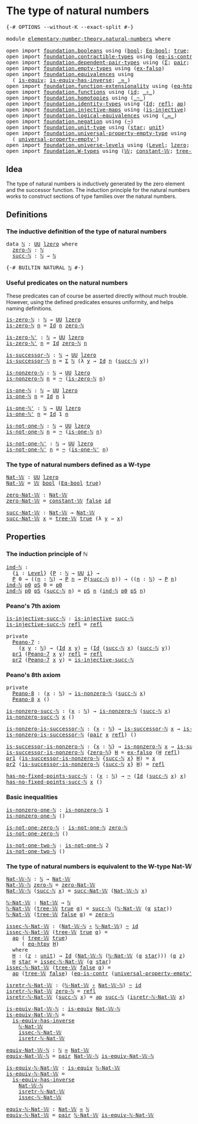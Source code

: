 # The type of natural numbers

<pre class="Agda"><a id="40" class="Symbol">{-#</a> <a id="44" class="Keyword">OPTIONS</a> <a id="52" class="Pragma">--without-K</a> <a id="64" class="Pragma">--exact-split</a> <a id="78" class="Symbol">#-}</a>

<a id="83" class="Keyword">module</a> <a id="90" href="elementary-number-theory.natural-numbers.html" class="Module">elementary-number-theory.natural-numbers</a> <a id="131" class="Keyword">where</a>

<a id="138" class="Keyword">open</a> <a id="143" class="Keyword">import</a> <a id="150" href="foundation.booleans.html" class="Module">foundation.booleans</a> <a id="170" class="Keyword">using</a> <a id="176" class="Symbol">(</a><a id="177" href="foundation.booleans.html#1019" class="Datatype">bool</a><a id="181" class="Symbol">;</a> <a id="183" href="foundation.booleans.html#1187" class="Function">Eq-bool</a><a id="190" class="Symbol">;</a> <a id="192" href="foundation.booleans.html#1043" class="InductiveConstructor">true</a><a id="196" class="Symbol">;</a> <a id="198" href="foundation.booleans.html#1048" class="InductiveConstructor">false</a><a id="203" class="Symbol">)</a>
<a id="205" class="Keyword">open</a> <a id="210" class="Keyword">import</a> <a id="217" href="foundation.contractible-types.html" class="Module">foundation.contractible-types</a> <a id="247" class="Keyword">using</a> <a id="253" class="Symbol">(</a><a id="254" href="foundation-core.contractible-types.html#1232" class="Function">eq-is-contr</a><a id="265" class="Symbol">)</a>
<a id="267" class="Keyword">open</a> <a id="272" class="Keyword">import</a> <a id="279" href="foundation.dependent-pair-types.html" class="Module">foundation.dependent-pair-types</a> <a id="311" class="Keyword">using</a> <a id="317" class="Symbol">(</a><a id="318" href="foundation-core.dependent-pair-types.html#502" class="Record">Σ</a><a id="319" class="Symbol">;</a> <a id="321" href="foundation-core.dependent-pair-types.html#575" class="InductiveConstructor">pair</a><a id="325" class="Symbol">;</a> <a id="327" href="foundation-core.dependent-pair-types.html#592" class="Field">pr1</a><a id="330" class="Symbol">;</a> <a id="332" href="foundation-core.dependent-pair-types.html#604" class="Field">pr2</a><a id="335" class="Symbol">)</a>
<a id="337" class="Keyword">open</a> <a id="342" class="Keyword">import</a> <a id="349" href="foundation.empty-types.html" class="Module">foundation.empty-types</a> <a id="372" class="Keyword">using</a> <a id="378" class="Symbol">(</a><a id="379" href="foundation.empty-types.html#1395" class="Function">ex-falso</a><a id="387" class="Symbol">)</a>
<a id="389" class="Keyword">open</a> <a id="394" class="Keyword">import</a> <a id="401" href="foundation.equivalences.html" class="Module">foundation.equivalences</a> <a id="425" class="Keyword">using</a>
  <a id="433" class="Symbol">(</a> <a id="435" href="foundation-core.equivalences.html#1542" class="Function">is-equiv</a><a id="443" class="Symbol">;</a> <a id="445" href="foundation-core.equivalences.html#2999" class="Function">is-equiv-has-inverse</a><a id="465" class="Symbol">;</a> <a id="467" href="foundation-core.equivalences.html#1607" class="Function Operator">_≃_</a><a id="470" class="Symbol">)</a>
<a id="472" class="Keyword">open</a> <a id="477" class="Keyword">import</a> <a id="484" href="foundation.function-extensionality.html" class="Module">foundation.function-extensionality</a> <a id="519" class="Keyword">using</a> <a id="525" class="Symbol">(</a><a id="526" href="foundation.function-extensionality.html#1446" class="Function">eq-htpy</a><a id="533" class="Symbol">)</a>
<a id="535" class="Keyword">open</a> <a id="540" class="Keyword">import</a> <a id="547" href="foundation.functions.html" class="Module">foundation.functions</a> <a id="568" class="Keyword">using</a> <a id="574" class="Symbol">(</a><a id="575" href="foundation-core.functions.html#309" class="Function">id</a><a id="577" class="Symbol">;</a> <a id="579" href="foundation-core.functions.html#407" class="Function Operator">_∘_</a><a id="582" class="Symbol">)</a>
<a id="584" class="Keyword">open</a> <a id="589" class="Keyword">import</a> <a id="596" href="foundation.homotopies.html" class="Module">foundation.homotopies</a> <a id="618" class="Keyword">using</a> <a id="624" class="Symbol">(</a><a id="625" href="foundation-core.homotopies.html#467" class="Function Operator">_~_</a><a id="628" class="Symbol">)</a>
<a id="630" class="Keyword">open</a> <a id="635" class="Keyword">import</a> <a id="642" href="foundation.identity-types.html" class="Module">foundation.identity-types</a> <a id="668" class="Keyword">using</a> <a id="674" class="Symbol">(</a><a id="675" href="foundation-core.identity-types.html#641" class="Datatype">Id</a><a id="677" class="Symbol">;</a> <a id="679" href="foundation-core.identity-types.html#694" class="InductiveConstructor">refl</a><a id="683" class="Symbol">;</a> <a id="685" href="foundation-core.identity-types.html#2853" class="Function">ap</a><a id="687" class="Symbol">)</a>
<a id="689" class="Keyword">open</a> <a id="694" class="Keyword">import</a> <a id="701" href="foundation.injective-maps.html" class="Module">foundation.injective-maps</a> <a id="727" class="Keyword">using</a> <a id="733" class="Symbol">(</a><a id="734" href="foundation.injective-maps.html#1295" class="Function">is-injective</a><a id="746" class="Symbol">)</a>
<a id="748" class="Keyword">open</a> <a id="753" class="Keyword">import</a> <a id="760" href="foundation.logical-equivalences.html" class="Module">foundation.logical-equivalences</a> <a id="792" class="Keyword">using</a> <a id="798" class="Symbol">(</a><a id="799" href="foundation-core.logical-equivalences.html#886" class="Function Operator">_↔_</a><a id="802" class="Symbol">)</a>
<a id="804" class="Keyword">open</a> <a id="809" class="Keyword">import</a> <a id="816" href="foundation.negation.html" class="Module">foundation.negation</a> <a id="836" class="Keyword">using</a> <a id="842" class="Symbol">(</a><a id="843" href="foundation.negation.html#756" class="Function">¬</a><a id="844" class="Symbol">)</a>
<a id="846" class="Keyword">open</a> <a id="851" class="Keyword">import</a> <a id="858" href="foundation.unit-type.html" class="Module">foundation.unit-type</a> <a id="879" class="Keyword">using</a> <a id="885" class="Symbol">(</a><a id="886" href="foundation.unit-type.html#999" class="InductiveConstructor">star</a><a id="890" class="Symbol">;</a> <a id="892" href="foundation.unit-type.html#975" class="Datatype">unit</a><a id="896" class="Symbol">)</a>
<a id="898" class="Keyword">open</a> <a id="903" class="Keyword">import</a> <a id="910" href="foundation.universal-property-empty-type.html" class="Module">foundation.universal-property-empty-type</a> <a id="951" class="Keyword">using</a>
  <a id="959" class="Symbol">(</a> <a id="961" href="foundation.universal-property-empty-type.html#2511" class="Function">universal-property-empty&#39;</a><a id="986" class="Symbol">)</a>
<a id="988" class="Keyword">open</a> <a id="993" class="Keyword">import</a> <a id="1000" href="foundation.universe-levels.html" class="Module">foundation.universe-levels</a> <a id="1027" class="Keyword">using</a> <a id="1033" class="Symbol">(</a><a id="1034" href="Agda.Primitive.html#597" class="Postulate">Level</a><a id="1039" class="Symbol">;</a> <a id="1041" href="Agda.Primitive.html#764" class="Primitive">lzero</a><a id="1046" class="Symbol">;</a> <a id="1048" href="foundation-core.universe-levels.html#222" class="Primitive">UU</a><a id="1050" class="Symbol">)</a>
<a id="1052" class="Keyword">open</a> <a id="1057" class="Keyword">import</a> <a id="1064" href="foundation.W-types.html" class="Module">foundation.W-types</a> <a id="1083" class="Keyword">using</a> <a id="1089" class="Symbol">(</a><a id="1090" href="foundation.W-types.html#2309" class="Datatype">𝕎</a><a id="1091" class="Symbol">;</a> <a id="1093" href="foundation.W-types.html#2920" class="Function">constant-𝕎</a><a id="1103" class="Symbol">;</a> <a id="1105" href="foundation.W-types.html#2378" class="InductiveConstructor">tree-𝕎</a><a id="1111" class="Symbol">)</a>
</pre>
## Idea

The type of natural numbers is inductively generated by the zero element and the successor function. The induction principle for the natural numbers works to construct sections of type families over the natural numbers.

## Definitions

### The inductive definition of the type of natural numbers

<pre class="Agda"><a id="1433" class="Keyword">data</a> <a id="ℕ"></a><a id="1438" href="elementary-number-theory.natural-numbers.html#1438" class="Datatype">ℕ</a> <a id="1440" class="Symbol">:</a> <a id="1442" href="foundation-core.universe-levels.html#222" class="Primitive">UU</a> <a id="1445" href="Agda.Primitive.html#764" class="Primitive">lzero</a> <a id="1451" class="Keyword">where</a>
  <a id="ℕ.zero-ℕ"></a><a id="1459" href="elementary-number-theory.natural-numbers.html#1459" class="InductiveConstructor">zero-ℕ</a> <a id="1466" class="Symbol">:</a> <a id="1468" href="elementary-number-theory.natural-numbers.html#1438" class="Datatype">ℕ</a>
  <a id="ℕ.succ-ℕ"></a><a id="1472" href="elementary-number-theory.natural-numbers.html#1472" class="InductiveConstructor">succ-ℕ</a> <a id="1479" class="Symbol">:</a> <a id="1481" href="elementary-number-theory.natural-numbers.html#1438" class="Datatype">ℕ</a> <a id="1483" class="Symbol">→</a> <a id="1485" href="elementary-number-theory.natural-numbers.html#1438" class="Datatype">ℕ</a>

<a id="1488" class="Symbol">{-#</a> <a id="1492" class="Keyword">BUILTIN</a> <a id="1500" class="Keyword">NATURAL</a> <a id="1508" href="elementary-number-theory.natural-numbers.html#1438" class="Datatype">ℕ</a> <a id="1510" class="Symbol">#-}</a>
</pre>
### Useful predicates on the natural numbers

These predicates can of course be asserted directly without much trouble. However, using the defined predicates ensures uniformity, and helps naming definitions.

<pre class="Agda"><a id="is-zero-ℕ"></a><a id="1736" href="elementary-number-theory.natural-numbers.html#1736" class="Function">is-zero-ℕ</a> <a id="1746" class="Symbol">:</a> <a id="1748" href="elementary-number-theory.natural-numbers.html#1438" class="Datatype">ℕ</a> <a id="1750" class="Symbol">→</a> <a id="1752" href="foundation-core.universe-levels.html#222" class="Primitive">UU</a> <a id="1755" href="Agda.Primitive.html#764" class="Primitive">lzero</a>
<a id="1761" href="elementary-number-theory.natural-numbers.html#1736" class="Function">is-zero-ℕ</a> <a id="1771" href="elementary-number-theory.natural-numbers.html#1771" class="Bound">n</a> <a id="1773" class="Symbol">=</a> <a id="1775" href="foundation-core.identity-types.html#641" class="Datatype">Id</a> <a id="1778" href="elementary-number-theory.natural-numbers.html#1771" class="Bound">n</a> <a id="1780" href="elementary-number-theory.natural-numbers.html#1459" class="InductiveConstructor">zero-ℕ</a>

<a id="is-zero-ℕ&#39;"></a><a id="1788" href="elementary-number-theory.natural-numbers.html#1788" class="Function">is-zero-ℕ&#39;</a> <a id="1799" class="Symbol">:</a> <a id="1801" href="elementary-number-theory.natural-numbers.html#1438" class="Datatype">ℕ</a> <a id="1803" class="Symbol">→</a> <a id="1805" href="foundation-core.universe-levels.html#222" class="Primitive">UU</a> <a id="1808" href="Agda.Primitive.html#764" class="Primitive">lzero</a>
<a id="1814" href="elementary-number-theory.natural-numbers.html#1788" class="Function">is-zero-ℕ&#39;</a> <a id="1825" href="elementary-number-theory.natural-numbers.html#1825" class="Bound">n</a> <a id="1827" class="Symbol">=</a> <a id="1829" href="foundation-core.identity-types.html#641" class="Datatype">Id</a> <a id="1832" href="elementary-number-theory.natural-numbers.html#1459" class="InductiveConstructor">zero-ℕ</a> <a id="1839" href="elementary-number-theory.natural-numbers.html#1825" class="Bound">n</a>

<a id="is-successor-ℕ"></a><a id="1842" href="elementary-number-theory.natural-numbers.html#1842" class="Function">is-successor-ℕ</a> <a id="1857" class="Symbol">:</a> <a id="1859" href="elementary-number-theory.natural-numbers.html#1438" class="Datatype">ℕ</a> <a id="1861" class="Symbol">→</a> <a id="1863" href="foundation-core.universe-levels.html#222" class="Primitive">UU</a> <a id="1866" href="Agda.Primitive.html#764" class="Primitive">lzero</a>
<a id="1872" href="elementary-number-theory.natural-numbers.html#1842" class="Function">is-successor-ℕ</a> <a id="1887" href="elementary-number-theory.natural-numbers.html#1887" class="Bound">n</a> <a id="1889" class="Symbol">=</a> <a id="1891" href="foundation-core.dependent-pair-types.html#502" class="Record">Σ</a> <a id="1893" href="elementary-number-theory.natural-numbers.html#1438" class="Datatype">ℕ</a> <a id="1895" class="Symbol">(λ</a> <a id="1898" href="elementary-number-theory.natural-numbers.html#1898" class="Bound">y</a> <a id="1900" class="Symbol">→</a> <a id="1902" href="foundation-core.identity-types.html#641" class="Datatype">Id</a> <a id="1905" href="elementary-number-theory.natural-numbers.html#1887" class="Bound">n</a> <a id="1907" class="Symbol">(</a><a id="1908" href="elementary-number-theory.natural-numbers.html#1472" class="InductiveConstructor">succ-ℕ</a> <a id="1915" href="elementary-number-theory.natural-numbers.html#1898" class="Bound">y</a><a id="1916" class="Symbol">))</a>

<a id="is-nonzero-ℕ"></a><a id="1920" href="elementary-number-theory.natural-numbers.html#1920" class="Function">is-nonzero-ℕ</a> <a id="1933" class="Symbol">:</a> <a id="1935" href="elementary-number-theory.natural-numbers.html#1438" class="Datatype">ℕ</a> <a id="1937" class="Symbol">→</a> <a id="1939" href="foundation-core.universe-levels.html#222" class="Primitive">UU</a> <a id="1942" href="Agda.Primitive.html#764" class="Primitive">lzero</a>
<a id="1948" href="elementary-number-theory.natural-numbers.html#1920" class="Function">is-nonzero-ℕ</a> <a id="1961" href="elementary-number-theory.natural-numbers.html#1961" class="Bound">n</a> <a id="1963" class="Symbol">=</a> <a id="1965" href="foundation.negation.html#756" class="Function">¬</a> <a id="1967" class="Symbol">(</a><a id="1968" href="elementary-number-theory.natural-numbers.html#1736" class="Function">is-zero-ℕ</a> <a id="1978" href="elementary-number-theory.natural-numbers.html#1961" class="Bound">n</a><a id="1979" class="Symbol">)</a>

<a id="is-one-ℕ"></a><a id="1982" href="elementary-number-theory.natural-numbers.html#1982" class="Function">is-one-ℕ</a> <a id="1991" class="Symbol">:</a> <a id="1993" href="elementary-number-theory.natural-numbers.html#1438" class="Datatype">ℕ</a> <a id="1995" class="Symbol">→</a> <a id="1997" href="foundation-core.universe-levels.html#222" class="Primitive">UU</a> <a id="2000" href="Agda.Primitive.html#764" class="Primitive">lzero</a>
<a id="2006" href="elementary-number-theory.natural-numbers.html#1982" class="Function">is-one-ℕ</a> <a id="2015" href="elementary-number-theory.natural-numbers.html#2015" class="Bound">n</a> <a id="2017" class="Symbol">=</a> <a id="2019" href="foundation-core.identity-types.html#641" class="Datatype">Id</a> <a id="2022" href="elementary-number-theory.natural-numbers.html#2015" class="Bound">n</a> <a id="2024" class="Number">1</a>

<a id="is-one-ℕ&#39;"></a><a id="2027" href="elementary-number-theory.natural-numbers.html#2027" class="Function">is-one-ℕ&#39;</a> <a id="2037" class="Symbol">:</a> <a id="2039" href="elementary-number-theory.natural-numbers.html#1438" class="Datatype">ℕ</a> <a id="2041" class="Symbol">→</a> <a id="2043" href="foundation-core.universe-levels.html#222" class="Primitive">UU</a> <a id="2046" href="Agda.Primitive.html#764" class="Primitive">lzero</a>
<a id="2052" href="elementary-number-theory.natural-numbers.html#2027" class="Function">is-one-ℕ&#39;</a> <a id="2062" href="elementary-number-theory.natural-numbers.html#2062" class="Bound">n</a> <a id="2064" class="Symbol">=</a> <a id="2066" href="foundation-core.identity-types.html#641" class="Datatype">Id</a> <a id="2069" class="Number">1</a> <a id="2071" href="elementary-number-theory.natural-numbers.html#2062" class="Bound">n</a>

<a id="is-not-one-ℕ"></a><a id="2074" href="elementary-number-theory.natural-numbers.html#2074" class="Function">is-not-one-ℕ</a> <a id="2087" class="Symbol">:</a> <a id="2089" href="elementary-number-theory.natural-numbers.html#1438" class="Datatype">ℕ</a> <a id="2091" class="Symbol">→</a> <a id="2093" href="foundation-core.universe-levels.html#222" class="Primitive">UU</a> <a id="2096" href="Agda.Primitive.html#764" class="Primitive">lzero</a>
<a id="2102" href="elementary-number-theory.natural-numbers.html#2074" class="Function">is-not-one-ℕ</a> <a id="2115" href="elementary-number-theory.natural-numbers.html#2115" class="Bound">n</a> <a id="2117" class="Symbol">=</a> <a id="2119" href="foundation.negation.html#756" class="Function">¬</a> <a id="2121" class="Symbol">(</a><a id="2122" href="elementary-number-theory.natural-numbers.html#1982" class="Function">is-one-ℕ</a> <a id="2131" href="elementary-number-theory.natural-numbers.html#2115" class="Bound">n</a><a id="2132" class="Symbol">)</a>

<a id="is-not-one-ℕ&#39;"></a><a id="2135" href="elementary-number-theory.natural-numbers.html#2135" class="Function">is-not-one-ℕ&#39;</a> <a id="2149" class="Symbol">:</a> <a id="2151" href="elementary-number-theory.natural-numbers.html#1438" class="Datatype">ℕ</a> <a id="2153" class="Symbol">→</a> <a id="2155" href="foundation-core.universe-levels.html#222" class="Primitive">UU</a> <a id="2158" href="Agda.Primitive.html#764" class="Primitive">lzero</a>
<a id="2164" href="elementary-number-theory.natural-numbers.html#2135" class="Function">is-not-one-ℕ&#39;</a> <a id="2178" href="elementary-number-theory.natural-numbers.html#2178" class="Bound">n</a> <a id="2180" class="Symbol">=</a> <a id="2182" href="foundation.negation.html#756" class="Function">¬</a> <a id="2184" class="Symbol">(</a><a id="2185" href="elementary-number-theory.natural-numbers.html#2027" class="Function">is-one-ℕ&#39;</a> <a id="2195" href="elementary-number-theory.natural-numbers.html#2178" class="Bound">n</a><a id="2196" class="Symbol">)</a>
</pre>
### The type of natural numbers defined as a W-type

<pre class="Agda"><a id="Nat-𝕎"></a><a id="2264" href="elementary-number-theory.natural-numbers.html#2264" class="Function">Nat-𝕎</a> <a id="2270" class="Symbol">:</a> <a id="2272" href="foundation-core.universe-levels.html#222" class="Primitive">UU</a> <a id="2275" href="Agda.Primitive.html#764" class="Primitive">lzero</a>
<a id="2281" href="elementary-number-theory.natural-numbers.html#2264" class="Function">Nat-𝕎</a> <a id="2287" class="Symbol">=</a> <a id="2289" href="foundation.W-types.html#2309" class="Datatype">𝕎</a> <a id="2291" href="foundation.booleans.html#1019" class="Datatype">bool</a> <a id="2296" class="Symbol">(</a><a id="2297" href="foundation.booleans.html#1187" class="Function">Eq-bool</a> <a id="2305" href="foundation.booleans.html#1043" class="InductiveConstructor">true</a><a id="2309" class="Symbol">)</a>

<a id="zero-Nat-𝕎"></a><a id="2312" href="elementary-number-theory.natural-numbers.html#2312" class="Function">zero-Nat-𝕎</a> <a id="2323" class="Symbol">:</a> <a id="2325" href="elementary-number-theory.natural-numbers.html#2264" class="Function">Nat-𝕎</a>
<a id="2331" href="elementary-number-theory.natural-numbers.html#2312" class="Function">zero-Nat-𝕎</a> <a id="2342" class="Symbol">=</a> <a id="2344" href="foundation.W-types.html#2920" class="Function">constant-𝕎</a> <a id="2355" href="foundation.booleans.html#1048" class="InductiveConstructor">false</a> <a id="2361" href="foundation-core.functions.html#309" class="Function">id</a>

<a id="succ-Nat-𝕎"></a><a id="2365" href="elementary-number-theory.natural-numbers.html#2365" class="Function">succ-Nat-𝕎</a> <a id="2376" class="Symbol">:</a> <a id="2378" href="elementary-number-theory.natural-numbers.html#2264" class="Function">Nat-𝕎</a> <a id="2384" class="Symbol">→</a> <a id="2386" href="elementary-number-theory.natural-numbers.html#2264" class="Function">Nat-𝕎</a>
<a id="2392" href="elementary-number-theory.natural-numbers.html#2365" class="Function">succ-Nat-𝕎</a> <a id="2403" href="elementary-number-theory.natural-numbers.html#2403" class="Bound">x</a> <a id="2405" class="Symbol">=</a> <a id="2407" href="foundation.W-types.html#2378" class="InductiveConstructor">tree-𝕎</a> <a id="2414" href="foundation.booleans.html#1043" class="InductiveConstructor">true</a> <a id="2419" class="Symbol">(λ</a> <a id="2422" href="elementary-number-theory.natural-numbers.html#2422" class="Bound">y</a> <a id="2424" class="Symbol">→</a> <a id="2426" href="elementary-number-theory.natural-numbers.html#2403" class="Bound">x</a><a id="2427" class="Symbol">)</a>
</pre>
## Properties

### The induction principle of ℕ

<pre class="Agda"><a id="ind-ℕ"></a><a id="2491" href="elementary-number-theory.natural-numbers.html#2491" class="Function">ind-ℕ</a> <a id="2497" class="Symbol">:</a>
  <a id="2501" class="Symbol">{</a><a id="2502" href="elementary-number-theory.natural-numbers.html#2502" class="Bound">i</a> <a id="2504" class="Symbol">:</a> <a id="2506" href="Agda.Primitive.html#597" class="Postulate">Level</a><a id="2511" class="Symbol">}</a> <a id="2513" class="Symbol">{</a><a id="2514" href="elementary-number-theory.natural-numbers.html#2514" class="Bound">P</a> <a id="2516" class="Symbol">:</a> <a id="2518" href="elementary-number-theory.natural-numbers.html#1438" class="Datatype">ℕ</a> <a id="2520" class="Symbol">→</a> <a id="2522" href="foundation-core.universe-levels.html#222" class="Primitive">UU</a> <a id="2525" href="elementary-number-theory.natural-numbers.html#2502" class="Bound">i</a><a id="2526" class="Symbol">}</a> <a id="2528" class="Symbol">→</a>
  <a id="2532" href="elementary-number-theory.natural-numbers.html#2514" class="Bound">P</a> <a id="2534" class="Number">0</a> <a id="2536" class="Symbol">→</a> <a id="2538" class="Symbol">((</a><a id="2540" href="elementary-number-theory.natural-numbers.html#2540" class="Bound">n</a> <a id="2542" class="Symbol">:</a> <a id="2544" href="elementary-number-theory.natural-numbers.html#1438" class="Datatype">ℕ</a><a id="2545" class="Symbol">)</a> <a id="2547" class="Symbol">→</a> <a id="2549" href="elementary-number-theory.natural-numbers.html#2514" class="Bound">P</a> <a id="2551" href="elementary-number-theory.natural-numbers.html#2540" class="Bound">n</a> <a id="2553" class="Symbol">→</a> <a id="2555" href="elementary-number-theory.natural-numbers.html#2514" class="Bound">P</a><a id="2556" class="Symbol">(</a><a id="2557" href="elementary-number-theory.natural-numbers.html#1472" class="InductiveConstructor">succ-ℕ</a> <a id="2564" href="elementary-number-theory.natural-numbers.html#2540" class="Bound">n</a><a id="2565" class="Symbol">))</a> <a id="2568" class="Symbol">→</a> <a id="2570" class="Symbol">((</a><a id="2572" href="elementary-number-theory.natural-numbers.html#2572" class="Bound">n</a> <a id="2574" class="Symbol">:</a> <a id="2576" href="elementary-number-theory.natural-numbers.html#1438" class="Datatype">ℕ</a><a id="2577" class="Symbol">)</a> <a id="2579" class="Symbol">→</a> <a id="2581" href="elementary-number-theory.natural-numbers.html#2514" class="Bound">P</a> <a id="2583" href="elementary-number-theory.natural-numbers.html#2572" class="Bound">n</a><a id="2584" class="Symbol">)</a>
<a id="2586" href="elementary-number-theory.natural-numbers.html#2491" class="Function">ind-ℕ</a> <a id="2592" href="elementary-number-theory.natural-numbers.html#2592" class="Bound">p0</a> <a id="2595" href="elementary-number-theory.natural-numbers.html#2595" class="Bound">pS</a> <a id="2598" class="Number">0</a> <a id="2600" class="Symbol">=</a> <a id="2602" href="elementary-number-theory.natural-numbers.html#2592" class="Bound">p0</a>
<a id="2605" href="elementary-number-theory.natural-numbers.html#2491" class="Function">ind-ℕ</a> <a id="2611" href="elementary-number-theory.natural-numbers.html#2611" class="Bound">p0</a> <a id="2614" href="elementary-number-theory.natural-numbers.html#2614" class="Bound">pS</a> <a id="2617" class="Symbol">(</a><a id="2618" href="elementary-number-theory.natural-numbers.html#1472" class="InductiveConstructor">succ-ℕ</a> <a id="2625" href="elementary-number-theory.natural-numbers.html#2625" class="Bound">n</a><a id="2626" class="Symbol">)</a> <a id="2628" class="Symbol">=</a> <a id="2630" href="elementary-number-theory.natural-numbers.html#2614" class="Bound">pS</a> <a id="2633" href="elementary-number-theory.natural-numbers.html#2625" class="Bound">n</a> <a id="2635" class="Symbol">(</a><a id="2636" href="elementary-number-theory.natural-numbers.html#2491" class="Function">ind-ℕ</a> <a id="2642" href="elementary-number-theory.natural-numbers.html#2611" class="Bound">p0</a> <a id="2645" href="elementary-number-theory.natural-numbers.html#2614" class="Bound">pS</a> <a id="2648" href="elementary-number-theory.natural-numbers.html#2625" class="Bound">n</a><a id="2649" class="Symbol">)</a>
</pre>
### Peano's 7th axiom

<pre class="Agda"><a id="is-injective-succ-ℕ"></a><a id="2687" href="elementary-number-theory.natural-numbers.html#2687" class="Function">is-injective-succ-ℕ</a> <a id="2707" class="Symbol">:</a> <a id="2709" href="foundation.injective-maps.html#1295" class="Function">is-injective</a> <a id="2722" href="elementary-number-theory.natural-numbers.html#1472" class="InductiveConstructor">succ-ℕ</a>
<a id="2729" href="elementary-number-theory.natural-numbers.html#2687" class="Function">is-injective-succ-ℕ</a> <a id="2749" href="foundation-core.identity-types.html#694" class="InductiveConstructor">refl</a> <a id="2754" class="Symbol">=</a> <a id="2756" href="foundation-core.identity-types.html#694" class="InductiveConstructor">refl</a>

<a id="2762" class="Keyword">private</a>
  <a id="Peano-7"></a><a id="2772" href="elementary-number-theory.natural-numbers.html#2772" class="Function">Peano-7</a> <a id="2780" class="Symbol">:</a>
    <a id="2786" class="Symbol">(</a><a id="2787" href="elementary-number-theory.natural-numbers.html#2787" class="Bound">x</a> <a id="2789" href="elementary-number-theory.natural-numbers.html#2789" class="Bound">y</a> <a id="2791" class="Symbol">:</a> <a id="2793" href="elementary-number-theory.natural-numbers.html#1438" class="Datatype">ℕ</a><a id="2794" class="Symbol">)</a> <a id="2796" class="Symbol">→</a> <a id="2798" class="Symbol">(</a><a id="2799" href="foundation-core.identity-types.html#641" class="Datatype">Id</a> <a id="2802" href="elementary-number-theory.natural-numbers.html#2787" class="Bound">x</a> <a id="2804" href="elementary-number-theory.natural-numbers.html#2789" class="Bound">y</a><a id="2805" class="Symbol">)</a> <a id="2807" href="foundation-core.logical-equivalences.html#886" class="Function Operator">↔</a> <a id="2809" class="Symbol">(</a><a id="2810" href="foundation-core.identity-types.html#641" class="Datatype">Id</a> <a id="2813" class="Symbol">(</a><a id="2814" href="elementary-number-theory.natural-numbers.html#1472" class="InductiveConstructor">succ-ℕ</a> <a id="2821" href="elementary-number-theory.natural-numbers.html#2787" class="Bound">x</a><a id="2822" class="Symbol">)</a> <a id="2824" class="Symbol">(</a><a id="2825" href="elementary-number-theory.natural-numbers.html#1472" class="InductiveConstructor">succ-ℕ</a> <a id="2832" href="elementary-number-theory.natural-numbers.html#2789" class="Bound">y</a><a id="2833" class="Symbol">))</a>
  <a id="2838" href="foundation-core.dependent-pair-types.html#592" class="Field">pr1</a> <a id="2842" class="Symbol">(</a><a id="2843" href="elementary-number-theory.natural-numbers.html#2772" class="Function">Peano-7</a> <a id="2851" href="elementary-number-theory.natural-numbers.html#2851" class="Bound">x</a> <a id="2853" href="elementary-number-theory.natural-numbers.html#2853" class="Bound">y</a><a id="2854" class="Symbol">)</a> <a id="2856" href="foundation-core.identity-types.html#694" class="InductiveConstructor">refl</a> <a id="2861" class="Symbol">=</a> <a id="2863" href="foundation-core.identity-types.html#694" class="InductiveConstructor">refl</a>
  <a id="2870" href="foundation-core.dependent-pair-types.html#604" class="Field">pr2</a> <a id="2874" class="Symbol">(</a><a id="2875" href="elementary-number-theory.natural-numbers.html#2772" class="Function">Peano-7</a> <a id="2883" href="elementary-number-theory.natural-numbers.html#2883" class="Bound">x</a> <a id="2885" href="elementary-number-theory.natural-numbers.html#2885" class="Bound">y</a><a id="2886" class="Symbol">)</a> <a id="2888" class="Symbol">=</a> <a id="2890" href="elementary-number-theory.natural-numbers.html#2687" class="Function">is-injective-succ-ℕ</a>
</pre>
### Peano's 8th axiom

<pre class="Agda"><a id="2946" class="Keyword">private</a>   
  <a id="Peano-8"></a><a id="2959" href="elementary-number-theory.natural-numbers.html#2959" class="Function">Peano-8</a> <a id="2967" class="Symbol">:</a> <a id="2969" class="Symbol">(</a><a id="2970" href="elementary-number-theory.natural-numbers.html#2970" class="Bound">x</a> <a id="2972" class="Symbol">:</a> <a id="2974" href="elementary-number-theory.natural-numbers.html#1438" class="Datatype">ℕ</a><a id="2975" class="Symbol">)</a> <a id="2977" class="Symbol">→</a> <a id="2979" href="elementary-number-theory.natural-numbers.html#1920" class="Function">is-nonzero-ℕ</a> <a id="2992" class="Symbol">(</a><a id="2993" href="elementary-number-theory.natural-numbers.html#1472" class="InductiveConstructor">succ-ℕ</a> <a id="3000" href="elementary-number-theory.natural-numbers.html#2970" class="Bound">x</a><a id="3001" class="Symbol">)</a>
  <a id="3005" href="elementary-number-theory.natural-numbers.html#2959" class="Function">Peano-8</a> <a id="3013" href="elementary-number-theory.natural-numbers.html#3013" class="Bound">x</a> <a id="3015" class="Symbol">()</a>

<a id="is-nonzero-succ-ℕ"></a><a id="3019" href="elementary-number-theory.natural-numbers.html#3019" class="Function">is-nonzero-succ-ℕ</a> <a id="3037" class="Symbol">:</a> <a id="3039" class="Symbol">(</a><a id="3040" href="elementary-number-theory.natural-numbers.html#3040" class="Bound">x</a> <a id="3042" class="Symbol">:</a> <a id="3044" href="elementary-number-theory.natural-numbers.html#1438" class="Datatype">ℕ</a><a id="3045" class="Symbol">)</a> <a id="3047" class="Symbol">→</a> <a id="3049" href="elementary-number-theory.natural-numbers.html#1920" class="Function">is-nonzero-ℕ</a> <a id="3062" class="Symbol">(</a><a id="3063" href="elementary-number-theory.natural-numbers.html#1472" class="InductiveConstructor">succ-ℕ</a> <a id="3070" href="elementary-number-theory.natural-numbers.html#3040" class="Bound">x</a><a id="3071" class="Symbol">)</a>
<a id="3073" href="elementary-number-theory.natural-numbers.html#3019" class="Function">is-nonzero-succ-ℕ</a> <a id="3091" href="elementary-number-theory.natural-numbers.html#3091" class="Bound">x</a> <a id="3093" class="Symbol">()</a>

<a id="is-nonzero-is-successor-ℕ"></a><a id="3097" href="elementary-number-theory.natural-numbers.html#3097" class="Function">is-nonzero-is-successor-ℕ</a> <a id="3123" class="Symbol">:</a> <a id="3125" class="Symbol">{</a><a id="3126" href="elementary-number-theory.natural-numbers.html#3126" class="Bound">x</a> <a id="3128" class="Symbol">:</a> <a id="3130" href="elementary-number-theory.natural-numbers.html#1438" class="Datatype">ℕ</a><a id="3131" class="Symbol">}</a> <a id="3133" class="Symbol">→</a> <a id="3135" href="elementary-number-theory.natural-numbers.html#1842" class="Function">is-successor-ℕ</a> <a id="3150" href="elementary-number-theory.natural-numbers.html#3126" class="Bound">x</a> <a id="3152" class="Symbol">→</a> <a id="3154" href="elementary-number-theory.natural-numbers.html#1920" class="Function">is-nonzero-ℕ</a> <a id="3167" href="elementary-number-theory.natural-numbers.html#3126" class="Bound">x</a>
<a id="3169" href="elementary-number-theory.natural-numbers.html#3097" class="Function">is-nonzero-is-successor-ℕ</a> <a id="3195" class="Symbol">(</a><a id="3196" href="foundation-core.dependent-pair-types.html#575" class="InductiveConstructor">pair</a> <a id="3201" href="elementary-number-theory.natural-numbers.html#3201" class="Bound">x</a> <a id="3203" href="foundation-core.identity-types.html#694" class="InductiveConstructor">refl</a><a id="3207" class="Symbol">)</a> <a id="3209" class="Symbol">()</a>

<a id="is-successor-is-nonzero-ℕ"></a><a id="3213" href="elementary-number-theory.natural-numbers.html#3213" class="Function">is-successor-is-nonzero-ℕ</a> <a id="3239" class="Symbol">:</a> <a id="3241" class="Symbol">{</a><a id="3242" href="elementary-number-theory.natural-numbers.html#3242" class="Bound">x</a> <a id="3244" class="Symbol">:</a> <a id="3246" href="elementary-number-theory.natural-numbers.html#1438" class="Datatype">ℕ</a><a id="3247" class="Symbol">}</a> <a id="3249" class="Symbol">→</a> <a id="3251" href="elementary-number-theory.natural-numbers.html#1920" class="Function">is-nonzero-ℕ</a> <a id="3264" href="elementary-number-theory.natural-numbers.html#3242" class="Bound">x</a> <a id="3266" class="Symbol">→</a> <a id="3268" href="elementary-number-theory.natural-numbers.html#1842" class="Function">is-successor-ℕ</a> <a id="3283" href="elementary-number-theory.natural-numbers.html#3242" class="Bound">x</a>
<a id="3285" href="elementary-number-theory.natural-numbers.html#3213" class="Function">is-successor-is-nonzero-ℕ</a> <a id="3311" class="Symbol">{</a><a id="3312" href="elementary-number-theory.natural-numbers.html#1459" class="InductiveConstructor">zero-ℕ</a><a id="3318" class="Symbol">}</a> <a id="3320" href="elementary-number-theory.natural-numbers.html#3320" class="Bound">H</a> <a id="3322" class="Symbol">=</a> <a id="3324" href="foundation.empty-types.html#1395" class="Function">ex-falso</a> <a id="3333" class="Symbol">(</a><a id="3334" href="elementary-number-theory.natural-numbers.html#3320" class="Bound">H</a> <a id="3336" href="foundation-core.identity-types.html#694" class="InductiveConstructor">refl</a><a id="3340" class="Symbol">)</a>
<a id="3342" href="foundation-core.dependent-pair-types.html#592" class="Field">pr1</a> <a id="3346" class="Symbol">(</a><a id="3347" href="elementary-number-theory.natural-numbers.html#3213" class="Function">is-successor-is-nonzero-ℕ</a> <a id="3373" class="Symbol">{</a><a id="3374" href="elementary-number-theory.natural-numbers.html#1472" class="InductiveConstructor">succ-ℕ</a> <a id="3381" href="elementary-number-theory.natural-numbers.html#3381" class="Bound">x</a><a id="3382" class="Symbol">}</a> <a id="3384" href="elementary-number-theory.natural-numbers.html#3384" class="Bound">H</a><a id="3385" class="Symbol">)</a> <a id="3387" class="Symbol">=</a> <a id="3389" href="elementary-number-theory.natural-numbers.html#3381" class="Bound">x</a>
<a id="3391" href="foundation-core.dependent-pair-types.html#604" class="Field">pr2</a> <a id="3395" class="Symbol">(</a><a id="3396" href="elementary-number-theory.natural-numbers.html#3213" class="Function">is-successor-is-nonzero-ℕ</a> <a id="3422" class="Symbol">{</a><a id="3423" href="elementary-number-theory.natural-numbers.html#1472" class="InductiveConstructor">succ-ℕ</a> <a id="3430" href="elementary-number-theory.natural-numbers.html#3430" class="Bound">x</a><a id="3431" class="Symbol">}</a> <a id="3433" href="elementary-number-theory.natural-numbers.html#3433" class="Bound">H</a><a id="3434" class="Symbol">)</a> <a id="3436" class="Symbol">=</a> <a id="3438" href="foundation-core.identity-types.html#694" class="InductiveConstructor">refl</a>

<a id="has-no-fixed-points-succ-ℕ"></a><a id="3444" href="elementary-number-theory.natural-numbers.html#3444" class="Function">has-no-fixed-points-succ-ℕ</a> <a id="3471" class="Symbol">:</a> <a id="3473" class="Symbol">(</a><a id="3474" href="elementary-number-theory.natural-numbers.html#3474" class="Bound">x</a> <a id="3476" class="Symbol">:</a> <a id="3478" href="elementary-number-theory.natural-numbers.html#1438" class="Datatype">ℕ</a><a id="3479" class="Symbol">)</a> <a id="3481" class="Symbol">→</a> <a id="3483" href="foundation.negation.html#756" class="Function">¬</a> <a id="3485" class="Symbol">(</a><a id="3486" href="foundation-core.identity-types.html#641" class="Datatype">Id</a> <a id="3489" class="Symbol">(</a><a id="3490" href="elementary-number-theory.natural-numbers.html#1472" class="InductiveConstructor">succ-ℕ</a> <a id="3497" href="elementary-number-theory.natural-numbers.html#3474" class="Bound">x</a><a id="3498" class="Symbol">)</a> <a id="3500" href="elementary-number-theory.natural-numbers.html#3474" class="Bound">x</a><a id="3501" class="Symbol">)</a>
<a id="3503" href="elementary-number-theory.natural-numbers.html#3444" class="Function">has-no-fixed-points-succ-ℕ</a> <a id="3530" href="elementary-number-theory.natural-numbers.html#3530" class="Bound">x</a> <a id="3532" class="Symbol">()</a>
</pre>
### Basic inequalities

<pre class="Agda"><a id="is-nonzero-one-ℕ"></a><a id="3572" href="elementary-number-theory.natural-numbers.html#3572" class="Function">is-nonzero-one-ℕ</a> <a id="3589" class="Symbol">:</a> <a id="3591" href="elementary-number-theory.natural-numbers.html#1920" class="Function">is-nonzero-ℕ</a> <a id="3604" class="Number">1</a>
<a id="3606" href="elementary-number-theory.natural-numbers.html#3572" class="Function">is-nonzero-one-ℕ</a> <a id="3623" class="Symbol">()</a>

<a id="is-not-one-zero-ℕ"></a><a id="3627" href="elementary-number-theory.natural-numbers.html#3627" class="Function">is-not-one-zero-ℕ</a> <a id="3645" class="Symbol">:</a> <a id="3647" href="elementary-number-theory.natural-numbers.html#2074" class="Function">is-not-one-ℕ</a> <a id="3660" href="elementary-number-theory.natural-numbers.html#1459" class="InductiveConstructor">zero-ℕ</a>
<a id="3667" href="elementary-number-theory.natural-numbers.html#3627" class="Function">is-not-one-zero-ℕ</a> <a id="3685" class="Symbol">()</a>

<a id="is-not-one-two-ℕ"></a><a id="3689" href="elementary-number-theory.natural-numbers.html#3689" class="Function">is-not-one-two-ℕ</a> <a id="3706" class="Symbol">:</a> <a id="3708" href="elementary-number-theory.natural-numbers.html#2074" class="Function">is-not-one-ℕ</a> <a id="3721" class="Number">2</a>
<a id="3723" href="elementary-number-theory.natural-numbers.html#3689" class="Function">is-not-one-two-ℕ</a> <a id="3740" class="Symbol">()</a>
</pre>
### The type of natural numbers is equivalent to the W-type Nat-𝕎

<pre class="Agda"><a id="Nat-𝕎-ℕ"></a><a id="3823" href="elementary-number-theory.natural-numbers.html#3823" class="Function">Nat-𝕎-ℕ</a> <a id="3831" class="Symbol">:</a> <a id="3833" href="elementary-number-theory.natural-numbers.html#1438" class="Datatype">ℕ</a> <a id="3835" class="Symbol">→</a> <a id="3837" href="elementary-number-theory.natural-numbers.html#2264" class="Function">Nat-𝕎</a>
<a id="3843" href="elementary-number-theory.natural-numbers.html#3823" class="Function">Nat-𝕎-ℕ</a> <a id="3851" href="elementary-number-theory.natural-numbers.html#1459" class="InductiveConstructor">zero-ℕ</a> <a id="3858" class="Symbol">=</a> <a id="3860" href="elementary-number-theory.natural-numbers.html#2312" class="Function">zero-Nat-𝕎</a>
<a id="3871" href="elementary-number-theory.natural-numbers.html#3823" class="Function">Nat-𝕎-ℕ</a> <a id="3879" class="Symbol">(</a><a id="3880" href="elementary-number-theory.natural-numbers.html#1472" class="InductiveConstructor">succ-ℕ</a> <a id="3887" href="elementary-number-theory.natural-numbers.html#3887" class="Bound">x</a><a id="3888" class="Symbol">)</a> <a id="3890" class="Symbol">=</a> <a id="3892" href="elementary-number-theory.natural-numbers.html#2365" class="Function">succ-Nat-𝕎</a> <a id="3903" class="Symbol">(</a><a id="3904" href="elementary-number-theory.natural-numbers.html#3823" class="Function">Nat-𝕎-ℕ</a> <a id="3912" href="elementary-number-theory.natural-numbers.html#3887" class="Bound">x</a><a id="3913" class="Symbol">)</a>

<a id="ℕ-Nat-𝕎"></a><a id="3916" href="elementary-number-theory.natural-numbers.html#3916" class="Function">ℕ-Nat-𝕎</a> <a id="3924" class="Symbol">:</a> <a id="3926" href="elementary-number-theory.natural-numbers.html#2264" class="Function">Nat-𝕎</a> <a id="3932" class="Symbol">→</a> <a id="3934" href="elementary-number-theory.natural-numbers.html#1438" class="Datatype">ℕ</a>
<a id="3936" href="elementary-number-theory.natural-numbers.html#3916" class="Function">ℕ-Nat-𝕎</a> <a id="3944" class="Symbol">(</a><a id="3945" href="foundation.W-types.html#2378" class="InductiveConstructor">tree-𝕎</a> <a id="3952" href="foundation.booleans.html#1043" class="InductiveConstructor">true</a> <a id="3957" href="elementary-number-theory.natural-numbers.html#3957" class="Bound">α</a><a id="3958" class="Symbol">)</a> <a id="3960" class="Symbol">=</a> <a id="3962" href="elementary-number-theory.natural-numbers.html#1472" class="InductiveConstructor">succ-ℕ</a> <a id="3969" class="Symbol">(</a><a id="3970" href="elementary-number-theory.natural-numbers.html#3916" class="Function">ℕ-Nat-𝕎</a> <a id="3978" class="Symbol">(</a><a id="3979" href="elementary-number-theory.natural-numbers.html#3957" class="Bound">α</a> <a id="3981" href="foundation.unit-type.html#999" class="InductiveConstructor">star</a><a id="3985" class="Symbol">))</a>
<a id="3988" href="elementary-number-theory.natural-numbers.html#3916" class="Function">ℕ-Nat-𝕎</a> <a id="3996" class="Symbol">(</a><a id="3997" href="foundation.W-types.html#2378" class="InductiveConstructor">tree-𝕎</a> <a id="4004" href="foundation.booleans.html#1048" class="InductiveConstructor">false</a> <a id="4010" href="elementary-number-theory.natural-numbers.html#4010" class="Bound">α</a><a id="4011" class="Symbol">)</a> <a id="4013" class="Symbol">=</a> <a id="4015" href="elementary-number-theory.natural-numbers.html#1459" class="InductiveConstructor">zero-ℕ</a>

<a id="issec-ℕ-Nat-𝕎"></a><a id="4023" href="elementary-number-theory.natural-numbers.html#4023" class="Function">issec-ℕ-Nat-𝕎</a> <a id="4037" class="Symbol">:</a> <a id="4039" class="Symbol">(</a><a id="4040" href="elementary-number-theory.natural-numbers.html#3823" class="Function">Nat-𝕎-ℕ</a> <a id="4048" href="foundation-core.functions.html#407" class="Function Operator">∘</a> <a id="4050" href="elementary-number-theory.natural-numbers.html#3916" class="Function">ℕ-Nat-𝕎</a><a id="4057" class="Symbol">)</a> <a id="4059" href="foundation-core.homotopies.html#467" class="Function Operator">~</a> <a id="4061" href="foundation-core.functions.html#309" class="Function">id</a>
<a id="4064" href="elementary-number-theory.natural-numbers.html#4023" class="Function">issec-ℕ-Nat-𝕎</a> <a id="4078" class="Symbol">(</a><a id="4079" href="foundation.W-types.html#2378" class="InductiveConstructor">tree-𝕎</a> <a id="4086" href="foundation.booleans.html#1043" class="InductiveConstructor">true</a> <a id="4091" href="elementary-number-theory.natural-numbers.html#4091" class="Bound">α</a><a id="4092" class="Symbol">)</a> <a id="4094" class="Symbol">=</a>
  <a id="4098" href="foundation-core.identity-types.html#2853" class="Function">ap</a> <a id="4101" class="Symbol">(</a> <a id="4103" href="foundation.W-types.html#2378" class="InductiveConstructor">tree-𝕎</a> <a id="4110" href="foundation.booleans.html#1043" class="InductiveConstructor">true</a><a id="4114" class="Symbol">)</a>
     <a id="4121" class="Symbol">(</a> <a id="4123" href="foundation.function-extensionality.html#1446" class="Function">eq-htpy</a> <a id="4131" href="elementary-number-theory.natural-numbers.html#4144" class="Function">H</a><a id="4132" class="Symbol">)</a>
  <a id="4136" class="Keyword">where</a>
  <a id="4144" href="elementary-number-theory.natural-numbers.html#4144" class="Function">H</a> <a id="4146" class="Symbol">:</a> <a id="4148" class="Symbol">(</a><a id="4149" href="elementary-number-theory.natural-numbers.html#4149" class="Bound">z</a> <a id="4151" class="Symbol">:</a> <a id="4153" href="foundation.unit-type.html#975" class="Datatype">unit</a><a id="4157" class="Symbol">)</a> <a id="4159" class="Symbol">→</a> <a id="4161" href="foundation-core.identity-types.html#641" class="Datatype">Id</a> <a id="4164" class="Symbol">(</a><a id="4165" href="elementary-number-theory.natural-numbers.html#3823" class="Function">Nat-𝕎-ℕ</a> <a id="4173" class="Symbol">(</a><a id="4174" href="elementary-number-theory.natural-numbers.html#3916" class="Function">ℕ-Nat-𝕎</a> <a id="4182" class="Symbol">(</a><a id="4183" href="elementary-number-theory.natural-numbers.html#4091" class="Bound">α</a> <a id="4185" href="foundation.unit-type.html#999" class="InductiveConstructor">star</a><a id="4189" class="Symbol">)))</a> <a id="4193" class="Symbol">(</a><a id="4194" href="elementary-number-theory.natural-numbers.html#4091" class="Bound">α</a> <a id="4196" href="elementary-number-theory.natural-numbers.html#4149" class="Bound">z</a><a id="4197" class="Symbol">)</a>
  <a id="4201" href="elementary-number-theory.natural-numbers.html#4144" class="Function">H</a> <a id="4203" href="foundation.unit-type.html#999" class="InductiveConstructor">star</a> <a id="4208" class="Symbol">=</a> <a id="4210" href="elementary-number-theory.natural-numbers.html#4023" class="Function">issec-ℕ-Nat-𝕎</a> <a id="4224" class="Symbol">(</a><a id="4225" href="elementary-number-theory.natural-numbers.html#4091" class="Bound">α</a> <a id="4227" href="foundation.unit-type.html#999" class="InductiveConstructor">star</a><a id="4231" class="Symbol">)</a>
<a id="4233" href="elementary-number-theory.natural-numbers.html#4023" class="Function">issec-ℕ-Nat-𝕎</a> <a id="4247" class="Symbol">(</a><a id="4248" href="foundation.W-types.html#2378" class="InductiveConstructor">tree-𝕎</a> <a id="4255" href="foundation.booleans.html#1048" class="InductiveConstructor">false</a> <a id="4261" href="elementary-number-theory.natural-numbers.html#4261" class="Bound">α</a><a id="4262" class="Symbol">)</a> <a id="4264" class="Symbol">=</a>
  <a id="4268" href="foundation-core.identity-types.html#2853" class="Function">ap</a> <a id="4271" class="Symbol">(</a><a id="4272" href="foundation.W-types.html#2378" class="InductiveConstructor">tree-𝕎</a> <a id="4279" href="foundation.booleans.html#1048" class="InductiveConstructor">false</a><a id="4284" class="Symbol">)</a> <a id="4286" class="Symbol">(</a><a id="4287" href="foundation-core.contractible-types.html#1232" class="Function">eq-is-contr</a> <a id="4299" class="Symbol">(</a><a id="4300" href="foundation.universal-property-empty-type.html#2511" class="Function">universal-property-empty&#39;</a> <a id="4326" href="elementary-number-theory.natural-numbers.html#2264" class="Function">Nat-𝕎</a><a id="4331" class="Symbol">))</a>

<a id="isretr-ℕ-Nat-𝕎"></a><a id="4335" href="elementary-number-theory.natural-numbers.html#4335" class="Function">isretr-ℕ-Nat-𝕎</a> <a id="4350" class="Symbol">:</a> <a id="4352" class="Symbol">(</a><a id="4353" href="elementary-number-theory.natural-numbers.html#3916" class="Function">ℕ-Nat-𝕎</a> <a id="4361" href="foundation-core.functions.html#407" class="Function Operator">∘</a> <a id="4363" href="elementary-number-theory.natural-numbers.html#3823" class="Function">Nat-𝕎-ℕ</a><a id="4370" class="Symbol">)</a> <a id="4372" href="foundation-core.homotopies.html#467" class="Function Operator">~</a> <a id="4374" href="foundation-core.functions.html#309" class="Function">id</a>
<a id="4377" href="elementary-number-theory.natural-numbers.html#4335" class="Function">isretr-ℕ-Nat-𝕎</a> <a id="4392" href="elementary-number-theory.natural-numbers.html#1459" class="InductiveConstructor">zero-ℕ</a> <a id="4399" class="Symbol">=</a> <a id="4401" href="foundation-core.identity-types.html#694" class="InductiveConstructor">refl</a>
<a id="4406" href="elementary-number-theory.natural-numbers.html#4335" class="Function">isretr-ℕ-Nat-𝕎</a> <a id="4421" class="Symbol">(</a><a id="4422" href="elementary-number-theory.natural-numbers.html#1472" class="InductiveConstructor">succ-ℕ</a> <a id="4429" href="elementary-number-theory.natural-numbers.html#4429" class="Bound">x</a><a id="4430" class="Symbol">)</a> <a id="4432" class="Symbol">=</a> <a id="4434" href="foundation-core.identity-types.html#2853" class="Function">ap</a> <a id="4437" href="elementary-number-theory.natural-numbers.html#1472" class="InductiveConstructor">succ-ℕ</a> <a id="4444" class="Symbol">(</a><a id="4445" href="elementary-number-theory.natural-numbers.html#4335" class="Function">isretr-ℕ-Nat-𝕎</a> <a id="4460" href="elementary-number-theory.natural-numbers.html#4429" class="Bound">x</a><a id="4461" class="Symbol">)</a>

<a id="is-equiv-Nat-𝕎-ℕ"></a><a id="4464" href="elementary-number-theory.natural-numbers.html#4464" class="Function">is-equiv-Nat-𝕎-ℕ</a> <a id="4481" class="Symbol">:</a> <a id="4483" href="foundation-core.equivalences.html#1542" class="Function">is-equiv</a> <a id="4492" href="elementary-number-theory.natural-numbers.html#3823" class="Function">Nat-𝕎-ℕ</a>
<a id="4500" href="elementary-number-theory.natural-numbers.html#4464" class="Function">is-equiv-Nat-𝕎-ℕ</a> <a id="4517" class="Symbol">=</a>
  <a id="4521" href="foundation-core.equivalences.html#2999" class="Function">is-equiv-has-inverse</a>
    <a id="4546" href="elementary-number-theory.natural-numbers.html#3916" class="Function">ℕ-Nat-𝕎</a>
    <a id="4558" href="elementary-number-theory.natural-numbers.html#4023" class="Function">issec-ℕ-Nat-𝕎</a>
    <a id="4576" href="elementary-number-theory.natural-numbers.html#4335" class="Function">isretr-ℕ-Nat-𝕎</a>

<a id="equiv-Nat-𝕎-ℕ"></a><a id="4592" href="elementary-number-theory.natural-numbers.html#4592" class="Function">equiv-Nat-𝕎-ℕ</a> <a id="4606" class="Symbol">:</a> <a id="4608" href="elementary-number-theory.natural-numbers.html#1438" class="Datatype">ℕ</a> <a id="4610" href="foundation-core.equivalences.html#1607" class="Function Operator">≃</a> <a id="4612" href="elementary-number-theory.natural-numbers.html#2264" class="Function">Nat-𝕎</a>
<a id="4618" href="elementary-number-theory.natural-numbers.html#4592" class="Function">equiv-Nat-𝕎-ℕ</a> <a id="4632" class="Symbol">=</a> <a id="4634" href="foundation-core.dependent-pair-types.html#575" class="InductiveConstructor">pair</a> <a id="4639" href="elementary-number-theory.natural-numbers.html#3823" class="Function">Nat-𝕎-ℕ</a> <a id="4647" href="elementary-number-theory.natural-numbers.html#4464" class="Function">is-equiv-Nat-𝕎-ℕ</a>

<a id="is-equiv-ℕ-Nat-𝕎"></a><a id="4665" href="elementary-number-theory.natural-numbers.html#4665" class="Function">is-equiv-ℕ-Nat-𝕎</a> <a id="4682" class="Symbol">:</a> <a id="4684" href="foundation-core.equivalences.html#1542" class="Function">is-equiv</a> <a id="4693" href="elementary-number-theory.natural-numbers.html#3916" class="Function">ℕ-Nat-𝕎</a>
<a id="4701" href="elementary-number-theory.natural-numbers.html#4665" class="Function">is-equiv-ℕ-Nat-𝕎</a> <a id="4718" class="Symbol">=</a>
  <a id="4722" href="foundation-core.equivalences.html#2999" class="Function">is-equiv-has-inverse</a>
    <a id="4747" href="elementary-number-theory.natural-numbers.html#3823" class="Function">Nat-𝕎-ℕ</a>
    <a id="4759" href="elementary-number-theory.natural-numbers.html#4335" class="Function">isretr-ℕ-Nat-𝕎</a>
    <a id="4778" href="elementary-number-theory.natural-numbers.html#4023" class="Function">issec-ℕ-Nat-𝕎</a>

<a id="equiv-ℕ-Nat-𝕎"></a><a id="4793" href="elementary-number-theory.natural-numbers.html#4793" class="Function">equiv-ℕ-Nat-𝕎</a> <a id="4807" class="Symbol">:</a> <a id="4809" href="elementary-number-theory.natural-numbers.html#2264" class="Function">Nat-𝕎</a> <a id="4815" href="foundation-core.equivalences.html#1607" class="Function Operator">≃</a> <a id="4817" href="elementary-number-theory.natural-numbers.html#1438" class="Datatype">ℕ</a>
<a id="4819" href="elementary-number-theory.natural-numbers.html#4793" class="Function">equiv-ℕ-Nat-𝕎</a> <a id="4833" class="Symbol">=</a> <a id="4835" href="foundation-core.dependent-pair-types.html#575" class="InductiveConstructor">pair</a> <a id="4840" href="elementary-number-theory.natural-numbers.html#3916" class="Function">ℕ-Nat-𝕎</a> <a id="4848" href="elementary-number-theory.natural-numbers.html#4665" class="Function">is-equiv-ℕ-Nat-𝕎</a>
</pre>